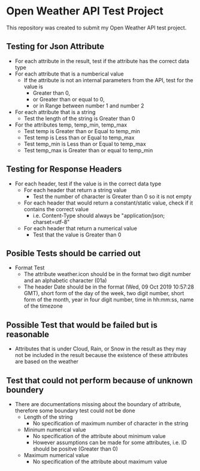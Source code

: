 # Open Weather API Test Project
This repository was created to submit my Open Weather API test project.

## Testing for Json Attribute
* For each attribute in the result, test if the attribute has the correct data type
* For each attribute that is a numberical value
  * If the attribute is not an internal parameters from the API, test for the value is
    * Greater than 0,
    * or Greater than or equal to 0,
    * or in Range between number 1 and number 2
* For each attribute that is a string
  * Test the length of the string is Greater than 0
* For the attributes temp, temp_min, temp_max
  * Test temp is Greater than or Equal to temp_min
  * Test temp is Less than or Equal to temp_max
  * Test temp_min is Less than or Equal to temp_max
  * Test temp_max is Greater than or equal to temp_min

## Testing for Response Headers
* For each header, test if the value is in the correct data type
  * For each header that return a string value
    * Test the number of character is Greater than 0 so it is not empty
  * For each header that would return a constant/static value, check if it contains the correct value
    * i.e. Content-Type should always be "application/json; charset=utf-8"
  * For each header that return a numerical value 
    * Test that the value is Greater than 0

## Posible Tests should be carried out
* Format Test
  * The attribute weather.icon should be in the format two digit number and an alphabetic character (01a)
  * The header Date should be in the format (Wed, 09 Oct 2019 10:57:28 GMT), short form of the day of the week, two digit number, short form of the month, year in four digit number, time in hh:mm:ss, name of the timezone

## Possible Test that would be failed but is reasonable
* Attributes that is under Cloud, Rain, or Snow in the result as they may not be included in the result because the existence of these attributes are based on the weather

## Test that could not perform because of unknown boundery
* There are documentations missing about the boundary of attribute, therefore some boundary test could not be done
  * Length of the string
    * No specification of maximum number of character in the string
  * Mininum numerical value
    * No specification of the attribute about minimum value
    * However assumptions can be made for some attributes, i.e. ID should be positve (Greater than 0)
  * Maximum numerical value 
    * No specification of the attribute about maximum value
